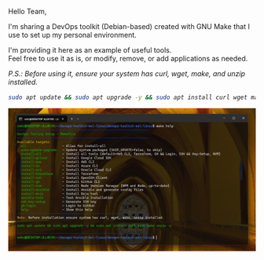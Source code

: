 Hello Team,

I'm sharing a DevOps toolkit (Debian-based) created with GNU Make that I use to set up my personal environment.

I'm providing it here as an example of useful tools.<br>
Feel free to use it as is, or modify, remove, or add applications as needed.

<i>P.S.: Before using it, ensure your system has curl, wget, make, and unzip installed.</id>

```bash
sudo apt update && sudo apt upgrade -y && sudo apt install curl wget make unzip -y
```

<p align="center">
  <img src="img/devops-toolkit.png" alt="devops-toolkit" />
</p>